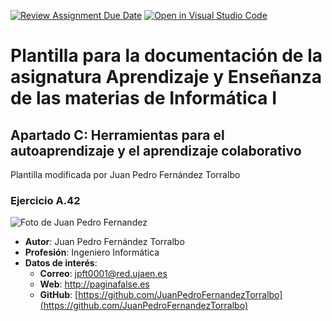 [![Review Assignment Due Date](https://classroom.github.com/assets/deadline-readme-button-22041afd0340ce965d47ae6ef1cefeee28c7c493a6346c4f15d667ab976d596c.svg)](https://classroom.github.com/a/L3X1LjKV)
[![Open in Visual Studio Code](https://classroom.github.com/assets/open-in-vscode-2e0aaae1b6195c2367325f4f02e2d04e9abb55f0b24a779b69b11b9e10269abc.svg)](https://classroom.github.com/online_ide?assignment_repo_id=18126718&assignment_repo_type=AssignmentRepo)
# Plantilla para la documentación de la asignatura Aprendizaje y Enseñanza de las materias de Informática I
## Apartado C: Herramientas para el autoaprendizaje y el aprendizaje colaborativo

Plantilla modificada por Juan Pedro Fernández Torralbo

### Ejercicio A.42
![Foto de Juan Pedro Fernandez](https://github.com/Docencia-vrivas/maes-api-inf-plantilla-documentacion/blob/main/assets/jpft.jpg")
* __Autor__: Juan Pedro Fernández Torralbo
* __Profesión__: Ingeniero Informática
* __Datos de interés__:
  * __Correo__: jpft0001@red.ujaen.es
  * __Web__: http://paginafalse.es
  * __GitHub__: [https://github.com/JuanPedroFernandezTorralbo](https://github.com/JuanPedroFernandezTorralbo)
    
